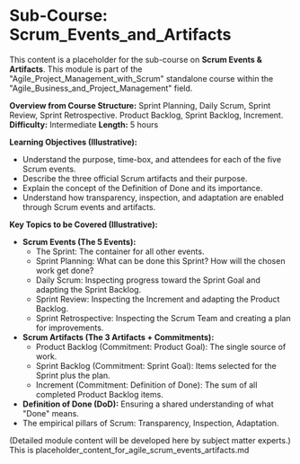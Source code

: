 
# Sub-Course: Scrum_Events_and_Artifacts

This content is a placeholder for the sub-course on **Scrum Events & Artifacts**. This module is part of the "Agile_Project_Management_with_Scrum" standalone course within the "Agile_Business_and_Project_Management" field.

**Overview from Course Structure:** Sprint Planning, Daily Scrum, Sprint Review, Sprint Retrospective. Product Backlog, Sprint Backlog, Increment.
**Difficulty:** Intermediate
**Length:** 5 hours

**Learning Objectives (Illustrative):**
*   Understand the purpose, time-box, and attendees for each of the five Scrum events.
*   Describe the three official Scrum artifacts and their purpose.
*   Explain the concept of the Definition of Done and its importance.
*   Understand how transparency, inspection, and adaptation are enabled through Scrum events and artifacts.

**Key Topics to be Covered (Illustrative):**
*   **Scrum Events (The 5 Events):**
    *   The Sprint: The container for all other events.
    *   Sprint Planning: What can be done this Sprint? How will the chosen work get done?
    *   Daily Scrum: Inspecting progress toward the Sprint Goal and adapting the Sprint Backlog.
    *   Sprint Review: Inspecting the Increment and adapting the Product Backlog.
    *   Sprint Retrospective: Inspecting the Scrum Team and creating a plan for improvements.
*   **Scrum Artifacts (The 3 Artifacts + Commitments):**
    *   Product Backlog (Commitment: Product Goal): The single source of work.
    *   Sprint Backlog (Commitment: Sprint Goal): Items selected for the Sprint plus the plan.
    *   Increment (Commitment: Definition of Done): The sum of all completed Product Backlog items.
*   **Definition of Done (DoD):** Ensuring a shared understanding of what "Done" means.
*   The empirical pillars of Scrum: Transparency, Inspection, Adaptation.

(Detailed module content will be developed here by subject matter experts.)
This is placeholder_content_for_agile_scrum_events_artifacts.md
